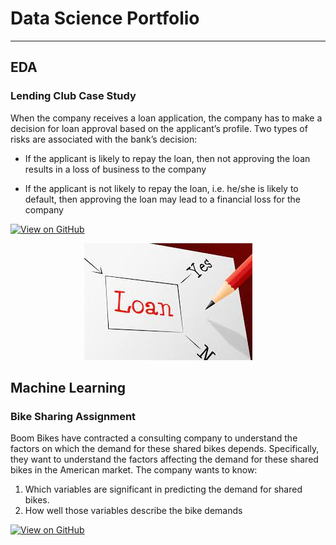 # Data Science Portfolio
---
## EDA

### Lending Club Case Study

When the company receives a loan application, the company has to make a decision for loan approval based on the applicant’s profile. Two types of risks are associated with the bank’s decision:

*  If the applicant is likely to repay the loan, then not approving the loan results in a loss of business to the company

*  If the applicant is not likely to repay the loan, i.e. he/she is likely to default, then approving the loan may lead to a financial loss for the company

[![View on GitHub](https://img.shields.io/badge/GitHub-View_on_GitHub-blue?logo=GitHub)](https://github.com/simplyshravan/Lending_Club_Case_Study)

<center><img src="assets/img/loan.jpeg"/></center>

## Machine Learning

### Bike Sharing Assignment

Boom Bikes have contracted a consulting company to understand the factors on which the demand for these shared bikes depends. Specifically, they want to understand the factors affecting the demand for these shared bikes in the American market. The company wants to know:
1. Which variables are significant in predicting the demand for shared bikes.
2. How well those variables describe the bike demands

[![View on GitHub](https://img.shields.io/badge/GitHub-View_on_GitHub-blue?logo=GitHub)](https://github.com/simplyshravan/Bike-Sharing-Assignment)


